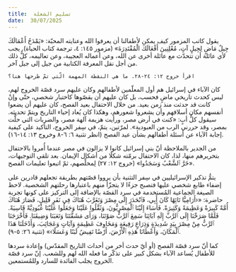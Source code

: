 ```yaml
---
title:  تسليم الشعلة
date:  30/07/2025
---
```


يقول كاتب المزمور كيف يمكن لأطفالنا أن يعرفوا الله وعنايته المحبّة: «يَمْدَحُ أَعْمَالَكَ جِيلٌ مَاضٍ لِجِيلٍ آتٍ، مُعْلِنِينَ أَفْعَالَكَ الْمُقْتَدِرَةَ» (مزمور ١٤٥: ٤، ترجمة كتاب الحياة). يجب لأي عائلة أن تتحدّث مع عائلة أخرى عن الله، وعن أعماله العجيبة، وعن تعاليمه، كلُّ ذلك من أجل نقل المعرفة الكتابية من جيل إلى جيل آخر.

`اقرأ خروج ١٢: ٢٤-٢٨. ما هي النقطة المهمة الّتي تمّ طرحها هنا؟`

كان الآباء في إسرائيل هم أول المعلّمين لأطفالهم وكان عليهم سرد قصّة الخروج لهم، ليس كحدث تاريخي ماضٍ فحسب، بل كان عليهم أن يقصّوها كاختبار شخصي، حتّى وإنْ كانت قد حدثت منذ زمن بعيد. من خلال الاحتفال بعيد الفصح، كان عليهم أن يضعوا أنفسهم مكان أسلافهم وأن يشعروا شعورهم، وهكذا كان يُعاد إحياء التاريخ ويتمّ تحديثه. سيقول كلُّ أبٍ: «كنت في أرض مصر، ورأيت هزيمة آلهة مصر، والضربات التي حلَّت بمصر، وقد حررني الرب من العبودية». لمرّتين، يتمّ، في سِفر الخروج، التأكيد على كيفية إجابة الآباء عن أسئلة أطفالهم بشأن عيد الفصح (انظر تثنية ٦: ٦-٨ وخروج ١٣: ١٤-١٦).

من الجدير بالملاحظة أنّ بني إسرائيل كانوا لا يزالون في مصر عندما أُمروا بالاحتفال بتحريرهم منها، لذا، كان الاحتفال برمّته شكلًا من أشكال الإيمان. بعد تلقي التوجيهات، «خَرَّ ٱلشَّعْبُ وَسَجَدُوا» (خروج ١٢: ٢٧) لِمخلِّصهم، ثمّ اتبعوا تعليمات الفصح.

يتمُّ تذكير الإسرائيليين في سِفر التثنية بأن يرووا قصّتهم بطريقة تجعلهم قادرين على إضفاء طابع شخصي عليها فتصبح جزءًا لا يتجزّأ منهم باعتبارها رحلتهم الشخصية. لاحظ الصيغة الجماعية المُستخدمة في سرد القصّة بالإضافة إلى التركيز على كونها تجربة حاضرة: «‹أَرَامِيًّا تَائِهًا كَانَ أَبِي، فَٱنْحَدَرَ إِلَى مِصْرَ وَتَغَرَّبَ هُنَاكَ فِي نَفَرٍ قَلِيلٍ، فَصَارَ هُنَاكَ أُمَّةً كَبِيرَةً وَعَظِيمَةً وَكَثِيرَةً. فَأَسَاءَ إِلَيْنَا ٱلْمِصْرِيُّونَ، وَثَقَّلُوا عَلَيْنَا وَجَعَلُوا عَلَيْنَا عُبُودِيَّةً قَاسِيَةً. فَلَمَّا صَرَخْنَا إِلَى ٱلرَّبِّ إِلَهِ آبَائِنَا سَمِعَ ٱلرَّبُّ صَوْتَنَا، وَرَأَى مَشَقَّتَنَا وَتَعَبَنَا وَضِيقَنَا. فَأَخْرَجَنَا ٱلرَّبُّ مِنْ مِصْرَ بِيَدٍ شَدِيدَةٍ وَذِرَاعٍ رَفِيعَةٍ وَمَخَاوِفَ عَظِيمَةٍ وَآيَاتٍ وَعَجَائِبَ، وَأَدْخَلَنَا هَذَا ٱلْمَكَانَ، وَأَعْطَانَا هَذِهِ ٱلْأَرْضَ، أَرْضًا تَفِيضُ لَبَنًا وَعَسَلًا›» (تثنية ٢٦: ٥-٩).

كما أنّ سرد قصّة الفصح (أو أيّ حدث أخر من أحداث التاريخ المقدّس) وإعادة سردها للأطفال يُساعد الآباء بشكل كبير على تذكّر ما فعله الله لهم وللشعب. إنّ سرد قصّة الخروج يجلب الفائدة للسارد وللمُستمعين.